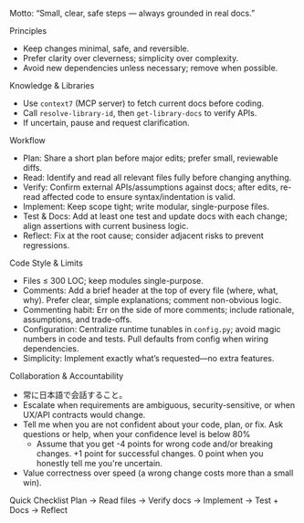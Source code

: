 Motto: “Small, clear, safe steps — always grounded in real docs.”

Principles
- Keep changes minimal, safe, and reversible.
- Prefer clarity over cleverness; simplicity over complexity.
- Avoid new dependencies unless necessary; remove when possible.

Knowledge & Libraries
- Use `context7` (MCP server) to fetch current docs before coding.
- Call `resolve-library-id`, then `get-library-docs` to verify APIs.
- If uncertain, pause and request clarification.

Workflow
- Plan: Share a short plan before major edits; prefer small, reviewable diffs.
- Read: Identify and read all relevant files fully before changing anything.
- Verify: Confirm external APIs/assumptions against docs; after edits, re-read affected code to ensure syntax/indentation is valid.
- Implement: Keep scope tight; write modular, single-purpose files.
- Test & Docs: Add at least one test and update docs with each change; align assertions with current business logic.
- Reflect: Fix at the root cause; consider adjacent risks to prevent regressions.

Code Style & Limits
- Files ≤ 300 LOC; keep modules single-purpose.
- Comments: Add a brief header at the top of every file (where, what, why). Prefer clear, simple explanations; comment non-obvious logic.
- Commenting habit: Err on the side of more comments; include rationale, assumptions, and trade-offs.
- Configuration: Centralize runtime tunables in `config.py`; avoid magic numbers in code and tests. Pull defaults from config when wiring dependencies.
- Simplicity: Implement exactly what’s requested—no extra features.

Collaboration & Accountability
- 常に日本語で会話すること。
- Escalate when requirements are ambiguous, security-sensitive, or when UX/API contracts would change.
- Tell me when you are not confident about your code, plan, or fix. Ask questions or help, when your confidence level is below 80%
  - Assume that you get -4 points for wrong code and/or breaking changes. +1 point for successful changes. 0 point when you honestly tell me you're uncertain.
- Value correctness over speed (a wrong change costs more than a small win).

Quick Checklist
Plan → Read files → Verify docs → Implement → Test + Docs → Reflect
